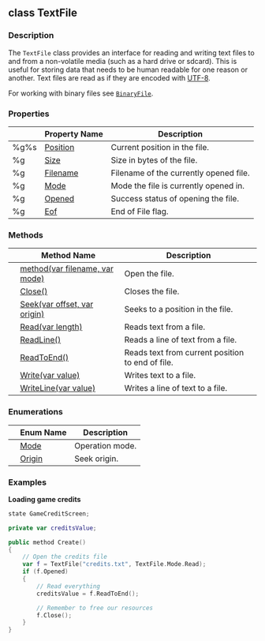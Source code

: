 ## class TextFile ##

### Description ###
The `TextFile` class provides an interface for reading and writing text files to and from a non-volatile media (such as a hard drive or sdcard). This is useful for storing data that needs to be human readable for one reason or another. Text files are read as if they are encoded with [UTF-8](http://en.wikipedia.org/wiki/UTF-8).

For working with binary files see [`BinaryFile`](/IO/BinaryFile).

### Properties ###
| | Property Name | Description |
|-|-------------- | ------------|
|%g%s| [Position](/IO/TextFile/Position) | Current position in the file. |
|%g| [Size](/IO/TextFile/Size) | Size in bytes of the file. |
|%g| [Filename](/IO/TextFile/Filename) | Filename of the currently opened file. |
|%g| [Mode](/IO/TextFile/Mode) | Mode the file is currently opened in. |
|%g| [Opened](/IO/TextFile/Opened) | Success status of opening the file. |
|%g| [Eof](/IO/TextFile/Eof) | End of File flag. |

### Methods ###
| | Method Name | Description |
|-|------------ | ------------|
| | [method(var filename, var mode)](/IO/TextFile/Constructor) | Open the file. |
| | [Close()](/IO/TextFile/Close) | Closes the file. |
| | [Seek(var offset, var origin)](/IO/TextFile/Seek) | Seeks to a position in the file. |
| | [Read(var length)](/IO/TextFile/Read) | Reads text from a file. |
| | [ReadLine()](/IO/TextFile/ReadLine) | Reads a line of text from a file. |
| | [ReadToEnd()](/IO/TextFile/ReadToEnd) | Reads text from current position to end of file. |
| | [Write(var value)](/IO/TextFile/Write) | Writes text to a file. |
| | [WriteLine(var value)](/IO/TextFile/WriteLine) | Writes a line of text to a file. |

### Enumerations ###
| | Enum Name | Description |
|-|---------- | ------------|
| | [Mode](/IO/TextFile/ModeEnum) | Operation mode. |
| | [Origin](/IO/TextFile/OriginEnum) | Seek origin. |

### Examples ###
**Loading game credits**
```swift
state GameCreditScreen;

private var creditsValue;

public method Create()
{
	// Open the credits file
	var f = TextFile("credits.txt", TextFile.Mode.Read);
	if (f.Opened)
	{
		// Read everything
		creditsValue = f.ReadToEnd();

		// Remember to free our resources
		f.Close();
	}
}
```